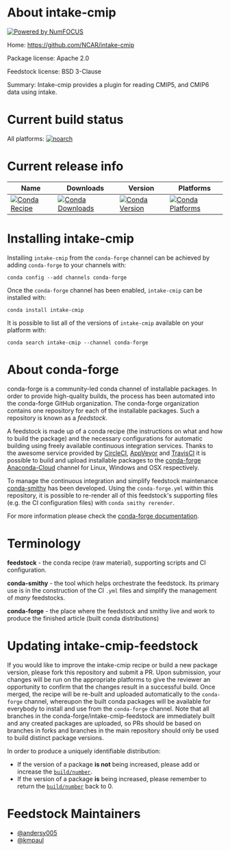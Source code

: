 About intake-cmip
=================

[![Powered by NumFOCUS](https://img.shields.io/badge/powered%20by-NumFOCUS-orange.svg?style=flat&colorA=E1523D&colorB=007D8A)](http://numfocus.org)

Home: https://github.com/NCAR/intake-cmip

Package license: Apache 2.0

Feedstock license: BSD 3-Clause

Summary: Intake-cmip provides a plugin for reading CMIP5, and CMIP6 data using intake.




Current build status
====================

All platforms:
[![noarch](https://img.shields.io/circleci/project/github/conda-forge/intake-cmip-feedstock/master.svg?label=noarch)](https://circleci.com/gh/conda-forge/intake-cmip-feedstock)

Current release info
====================

| Name | Downloads | Version | Platforms |
| --- | --- | --- | --- |
| [![Conda Recipe](https://img.shields.io/badge/recipe-intake--cmip-green.svg)](https://anaconda.org/conda-forge/intake-cmip) | [![Conda Downloads](https://img.shields.io/conda/dn/conda-forge/intake-cmip.svg)](https://anaconda.org/conda-forge/intake-cmip) | [![Conda Version](https://img.shields.io/conda/vn/conda-forge/intake-cmip.svg)](https://anaconda.org/conda-forge/intake-cmip) | [![Conda Platforms](https://img.shields.io/conda/pn/conda-forge/intake-cmip.svg)](https://anaconda.org/conda-forge/intake-cmip) |

Installing intake-cmip
======================

Installing `intake-cmip` from the `conda-forge` channel can be achieved by adding `conda-forge` to your channels with:

```
conda config --add channels conda-forge
```

Once the `conda-forge` channel has been enabled, `intake-cmip` can be installed with:

```
conda install intake-cmip
```

It is possible to list all of the versions of `intake-cmip` available on your platform with:

```
conda search intake-cmip --channel conda-forge
```


About conda-forge
=================

conda-forge is a community-led conda channel of installable packages.
In order to provide high-quality builds, the process has been automated into the
conda-forge GitHub organization. The conda-forge organization contains one repository
for each of the installable packages. Such a repository is known as a *feedstock*.

A feedstock is made up of a conda recipe (the instructions on what and how to build
the package) and the necessary configurations for automatic building using freely
available continuous integration services. Thanks to the awesome service provided by
[CircleCI](https://circleci.com/), [AppVeyor](https://www.appveyor.com/)
and [TravisCI](https://travis-ci.org/) it is possible to build and upload installable
packages to the [conda-forge](https://anaconda.org/conda-forge)
[Anaconda-Cloud](https://anaconda.org/) channel for Linux, Windows and OSX respectively.

To manage the continuous integration and simplify feedstock maintenance
[conda-smithy](https://github.com/conda-forge/conda-smithy) has been developed.
Using the ``conda-forge.yml`` within this repository, it is possible to re-render all of
this feedstock's supporting files (e.g. the CI configuration files) with ``conda smithy rerender``.

For more information please check the [conda-forge documentation](https://conda-forge.org/docs/).

Terminology
===========

**feedstock** - the conda recipe (raw material), supporting scripts and CI configuration.

**conda-smithy** - the tool which helps orchestrate the feedstock.
                   Its primary use is in the construction of the CI ``.yml`` files
                   and simplify the management of *many* feedstocks.

**conda-forge** - the place where the feedstock and smithy live and work to
                  produce the finished article (built conda distributions)


Updating intake-cmip-feedstock
==============================

If you would like to improve the intake-cmip recipe or build a new
package version, please fork this repository and submit a PR. Upon submission,
your changes will be run on the appropriate platforms to give the reviewer an
opportunity to confirm that the changes result in a successful build. Once
merged, the recipe will be re-built and uploaded automatically to the
`conda-forge` channel, whereupon the built conda packages will be available for
everybody to install and use from the `conda-forge` channel.
Note that all branches in the conda-forge/intake-cmip-feedstock are
immediately built and any created packages are uploaded, so PRs should be based
on branches in forks and branches in the main repository should only be used to
build distinct package versions.

In order to produce a uniquely identifiable distribution:
 * If the version of a package **is not** being increased, please add or increase
   the [``build/number``](https://conda.io/docs/user-guide/tasks/build-packages/define-metadata.html#build-number-and-string).
 * If the version of a package **is** being increased, please remember to return
   the [``build/number``](https://conda.io/docs/user-guide/tasks/build-packages/define-metadata.html#build-number-and-string)
   back to 0.

Feedstock Maintainers
=====================

* [@andersy005](https://github.com/andersy005/)
* [@kmpaul](https://github.com/kmpaul/)

